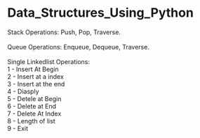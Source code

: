 # Data_Structures_Using_Python

Stack Operations: Push, Pop, Traverse.<br><br>
Queue Operations: Enqueue, Dequeue, Traverse.<br><br>
Single Linkedlist Operations: <br>
1 - Insert At Begin<br>
2 - Insert at a index<br>
3 - Insert at the end<br>
4 - Diasply<br>
5 - Detele at Begin<br>
6 - Delete at End<br>
7 - Delete At Index<br>
8 - Length of list<br>
9 - Exit<br><br>
